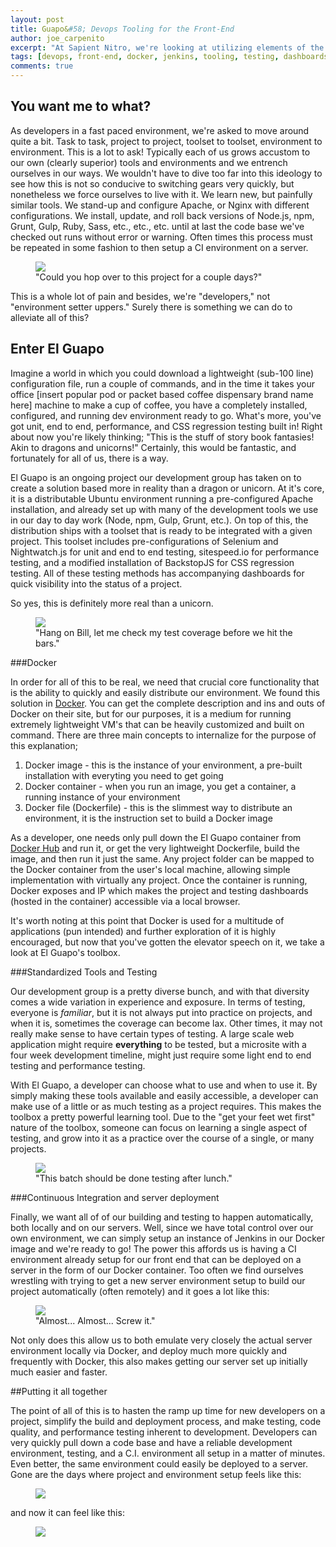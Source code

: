 ```yaml
---
layout: post
title: Guapo&#58; Devops Tooling for the Front-End
author: joe_carpenito
excerpt: "At Sapient Nitro, we're looking at utilizing elements of the devops toolkit to accelerate our work and improve quality and consistency between projects."
tags: [devops, front-end, docker, jenkins, tooling, testing, dashboards]
comments: true
---
```


## You want me to what?

As developers in a fast paced environment, we're asked to move around quite a bit. Task to task, project to project, toolset to toolset, environment to environment. This is a lot to ask! Typically each of us grows accustom to our own (clearly superior) tools and environments and we entrench ourselves in our ways. We wouldn't have to dive too far into this ideology to see how this is not so conducive to switching gears very quickly, but nonetheless we force ourselves to live with it. We learn new, but painfully similar tools. We stand-up and configure Apache, or Nginx with different configurations. We install, update, and roll back versions of Node.js, npm, Grunt, Gulp, Ruby, Sass, etc., etc., etc. until at last the code base we've checked out runs without error or warning. Often times this process must be repeated in some fashion to then setup a CI environment on a server. 

<figure>
	<a href="https://media.giphy.com/media/xkJ967hJt01gI/giphy.gif"><img src="https://media.giphy.com/media/xkJ967hJt01gI/giphy.gif"></a>
	<figcaption>"Could you hop over to this project for a couple days?"</figcaption>
</figure>

<!--break-->

This is a whole lot of pain and besides, we're "developers," not "environment setter uppers." Surely there is something we can do to alleviate all of this?

## Enter El Guapo
Imagine a world in which you could download a lightweight (sub-100 line) configuration file, run a couple of commands, and in the time it takes your office [insert popular pod or packet based coffee dispensary brand name here] machine to make a cup of coffee, you have a completely installed, configured, and running dev environment ready to go. What's more, you've got unit, end to end, performance, and CSS regression testing built in! Right about now you're likely thinking; "This is the stuff of story book fantasies! Akin to dragons and unicorns!" Certainly, this would be fantastic, and fortunately for all of us, there is a way.

El Guapo is an ongoing project our development group has taken on to create a solution based more in reality than a dragon or unicorn. At it's core, it is a distributable Ubuntu environment running a pre-configured Apache installation, and already set up with many of the development tools we use in our day to day work (Node, npm, Gulp, Grunt, etc.). On top of this, the distribution ships with a toolset that is ready to be integrated with a given project. This toolset includes pre-configurations of Selenium and Nightwatch.js for unit and end to end testing, sitespeed.io for performance testing, and a modified installation of BackstopJS for CSS regression testing. All of these testing methods has accompanying dashboards for quick visibility into the status of a project.

So yes, this is definitely more real than a unicorn.

<figure>
	<a href="http://www.thisiswhyimbroke.com/images/unicorn-mask1.jpg"><img src="http://www.thisiswhyimbroke.com/images/unicorn-mask1.jpg"></a>
	<figcaption>"Hang on Bill, let me check my test coverage before we hit the bars."</figcaption>
</figure>

###Docker 

In order for all of this to be real, we need that crucial core functionality that is the ability to quickly and easily distribute our environment. We found this solution in [Docker](https://www.docker.com/). You can get the complete description and ins and outs of Docker on their site, but for our purposes, it is a medium for running extremely lightweight VM's that can be heavily customized and built on command. There are three main concepts to internalize for the purpose of this explanation;

 1. Docker image - this is the instance of your environment, a pre-built installation with everyting you need to get going
 2. Docker container - when you run an image, you get a container, a running instance of your environment
 3. Docker file (Dockerfile) - this is the slimmest way to distribute an environment, it is the instruction set to build a Docker image

As a developer, one needs only pull down the El Guapo container from [Docker Hub](https://hub.docker.com/) and run it, or get the very lightweight Dockerfile, build the image, and then run it just the same. Any project folder can be mapped to the Docker container from the user's local machine, allowing simple implementation with virtually any project. Once the container is running, Docker exposes and IP which makes the project and testing dashboards (hosted in the container) accessible via a local browser. 

It's worth noting at this point that Docker is used for a multitude of applications (pun intended) and further exploration of it is highly encouraged, but now that you've gotten the elevator speech on it, we take a look at El Guapo's toolbox.

###Standardized Tools and Testing

Our development group is a pretty diverse bunch, and with that diversity comes a wide variation in experience and exposure. In terms of testing, everyone is *familiar*, but it is not always put into practice on projects, and when it is, sometimes the coverage can become lax. Other times, it may not really make sense to have certain types of testing. A large scale web application might require **everything** to be tested, but a microsite with a four week development timeline, might just require some light end to end testing and performance testing. 

With El Guapo, a developer can choose what to use and when to use it. By simply making these tools available and easily accessible, a developer can make use of a little or as much testing as a project requires. This makes the toolbox a pretty powerful learning tool. Due to the "get your feet wet first" nature of the toolbox, someone can focus on learning a single aspect of testing, and grow into it as a practice over the course of a single, or many projects. 


<figure>
	<a href="https://media.giphy.com/media/RdAA6TFprPmsE/giphy.gif"><img src="https://media.giphy.com/media/RdAA6TFprPmsE/giphy.gif"></a>
	<figcaption>"This batch should be done testing after lunch."</figcaption>
</figure>

###Continuous Integration and server deployment

Finally, we want all of of our building and testing to happen automatically, both locally and on our servers. Well, since we have total control over our own environment, we can simply setup an instance of Jenkins in our Docker image and we're ready to go! The power this affords us is having a CI environment already setup for our front end that can be deployed on a server in the form of our Docker container. Too often we find ourselves wrestling with trying to get a new server environment setup to build our project automatically (often remotely) and it goes a lot like this:

<figure>
	<a href="https://media.giphy.com/media/PKgRu9KQuZpSg/giphy.gif"><img src="https://media.giphy.com/media/PKgRu9KQuZpSg/giphy.gif"></a>
	<figcaption>"Almost... Almost... Screw it."</figcaption>
</figure>

Not only does this allow us to both emulate very closely the actual server environment locally via Docker, and deploy much more quickly and frequently with Docker, this also makes getting our server set up initially much easier and faster.

##Putting it all together

The point of all of this is to hasten the ramp up time for new developers on a project, simplify the build and deployment process, and make testing, code quality, and performance testing inherent to development. Developers can very quickly pull down a code base and have a reliable development environment, testing, and a C.I. environment all setup in a matter of minutes. Even better, the same environment could easily be deployed to a server. Gone are the days where project and environment setup feels like this:
<figure>
	<a href="https://media.giphy.com/media/YpmVBNubONoqs/giphy.gif"><img src="https://media.giphy.com/media/YpmVBNubONoqs/giphy.gif"></a>
</figure>
and now it can feel like this:
<figure>
	<a href="https://media.giphy.com/media/MteOtn95GNx5e/giphy.gif"><img src="https://media.giphy.com/media/MteOtn95GNx5e/giphy.gif"></a>
</figure>